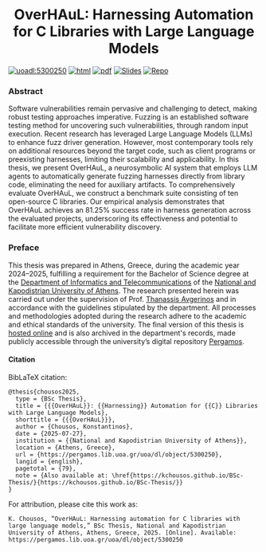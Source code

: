 <h1 align="center">OverHAuL: Harnessing Automation for C Libraries with Large Language Models</h1>
<p>
<a href="https://pergamos.lib.uoa.gr/uoa/dl/object/5300250"><img src="https://img.shields.io/badge/uoadl-5300250-blue" alt="uoadl:5300250" /></a>
<a href="https://kchousos.github.io/BSc-Thesis/"><img src="https://img.shields.io/badge/HTML-View_the_html_manuscript-green" alt="html" /></a>
<a href="https://kchousos.github.io/BSc-Thesis/thesis.pdf"><img src="https://img.shields.io/badge/PDF-View_the_pdf_manuscript-red" alt="pdf" /></a>
<a href="https://kchousos.github.io/overhaul-presentation/"><img alt="Slides" src="https://img.shields.io/badge/Slides-Defense_presentation-orange"/></a>
<a href="https://github.com/kchousos/OverHAuL"><img alt="Repo" src="https://img.shields.io/badge/Repo-Implementation-purple?logo=github"/></a>
</p>

### Abstract

Software vulnerabilities remain pervasive and challenging to detect, making robust testing approaches imperative. Fuzzing is an established software testing method for uncovering such vulnerabilities, through random input execution. Recent research has leveraged Large Language Models (LLMs) to enhance fuzz driver generation. However, most contemporary tools rely on additional resources beyond the target code, such as client programs or preexisting harnesses, limiting their scalability and applicability. In this thesis, we present OverHAuL, a neurosymbolic AI system that employs LLM agents to automatically generate fuzzing harnesses directly from library code, eliminating the need for auxiliary artifacts. To comprehensively evaluate OverHAuL, we construct a benchmark suite consisting of ten open-source C libraries. Our empirical analysis demonstrates that OverHAuL achieves an 81.25% success rate in harness generation across the evaluated projects, underscoring its effectiveness and potential to facilitate more efficient vulnerability discovery.

### Preface

This thesis was prepared in Athens, Greece, during the academic year 2024–2025, fulfilling a requirement for the Bachelor of Science degree at the [Department of Informatics and Telecommunications](https://www.di.uoa.gr/en) of the [National and Kapodistrian University of Athens](https://en.uoa.gr/). The research presented herein was carried out under the supervision of Prof. [Thanassis Avgerinos](https://cgi.di.uoa.gr/~thanassis/) and in accordance with the guidelines stipulated by the department. All processes and methodologies adopted during the research adhere to the academic and ethical standards of the university. The final version of this thesis is [hosted online](https://kchousos.github.io/BSc-Thesis/) and is also archived in the department's records, made publicly accessible through the university’s digital repository [Pergamos](https://pergamos.lib.uoa.gr/uoa/dl/object/5300250).

#### Citation

 BibLaTeX citation:

```biblatex
@thesis{chousos2025,
  type = {BSc Thesis},
  title = {{{OverHAuL}}: {{Harnessing}} Automation for {{C}} Libraries with Large Language Models},
  shorttitle = {{{OverHAuL}}},
  author = {Chousos, Konstantinos},
  date = {2025-07-27},
  institution = {{National and Kapodistrian University of Athens}},
  location = {Athens, Greece},
  url = {https://pergamos.lib.uoa.gr/uoa/dl/object/5300250},
  langid = {english},
  pagetotal = {79},
  note = {Also available at: \href{https://kchousos.github.io/BSc-Thesis/}{https://kchousos.github.io/BSc-Thesis/}}
}
```

 For attribution, please cite this work as:
 
 ```
K. Chousos, “OverHAuL: Harnessing automation for C libraries with large language models,” BSc Thesis, National and Kapodistrian University of Athens, Athens, Greece, 2025. [Online]. Available: https://pergamos.lib.uoa.gr/uoa/dl/object/5300250
 ```
